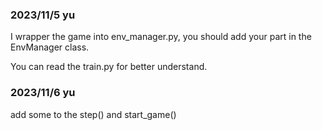 ### 2023/11/5 yu
I wrapper the game into env_manager.py, you should add your part in the EnvManager class.

You can read the train.py for better understand.

### 2023/11/6 yu
add some to the step() and start_game()